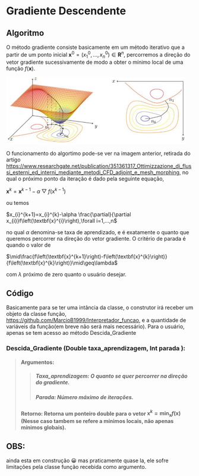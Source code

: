 # Gradiente Descendente

## Algoritmo

O método gradiente consiste basicamente em um método iterativo que a partir de um ponto inicial $\textbf{x}^{0}=\left(x_{1}^{0},...,x_{n}^{0}\right) \in \mathbf{R}^{n}$, percorremos a direção do vetor gradiente sucessivamente de modo a obter o mínimo local de uma função $f\left(\textbf{x}\right)$.

<img height="180em" src="https://github.com/MarcioB1999/Gradiente_Descendente/blob/main/imgs/gradienteMetodo.png"/>

O funcionamento do algortimo pode-se ver na imagem anterior, retirada do artigo https://www.researchgate.net/publication/351361317_Ottimizzazione_di_flussi_esterni_ed_interni_mediante_metodi_CFD_adjoint_e_mesh_morphing, no qual o próximo ponto da iteração é dado pela seguinte equação,

$\textbf{x}^{k}=\textbf{x}^{k-1}-\alpha \bigtriangledown f\left(\text{x}^{k-1}\right)$

ou temos

$x_{i}^{k+1}=x_{i}^{k}-\alpha \frac{\partial}{\partial x_{i}}f\left(\textbf{x}^{i}\right),\forall i=1,...,n$

no qual $\alpha$ denomina-se taxa de aprendizado, e é exatamente o quanto que queremos percorrer na direção do vetor gradiente. O critério de parada é quando o valor de 

$\mid\frac{f\left(\textbf{x}^{k+1}\right)-f\left(\textbf{x}^{k}\right)}{f\left(\textbf{x}^{k}\right)}\mid\geq\lambda$

com $\lambda$ próximo de zero quanto o usuário desejar.

## Código

Basicamente para se ter uma intância da classe, o construtor irá receber um objeto da classe função, https://github.com/MarcioB1999/Interpretador_funcao, e a quantidade de variáveis da função(em breve não será mais necessário). Para o usuário, apenas se tem acesso ao método Descida_Gradiente

### Descida_Gradiente (Double taxa_aprendizagem, Int parada ):
>####     Argumentos:
>>#####    Taxa_aprendizagem: O quanto se quer percorrer na direção do gradiente.
>>##### Parada: Número máximo de iterações.
>#### Retorno: Retorna um ponteiro double para o vetor $\textbf{x}^{k}=\min_{\textbf{x}} f\left(\textbf{x}\right)$ (Nesse caso tambem se refere a mínimos locais, não apenas mínimos globais).


## OBS:
ainda esta em construção 😀
mas praticamente quase la, ele sofre limitações pela classe função recebida como argumento.
